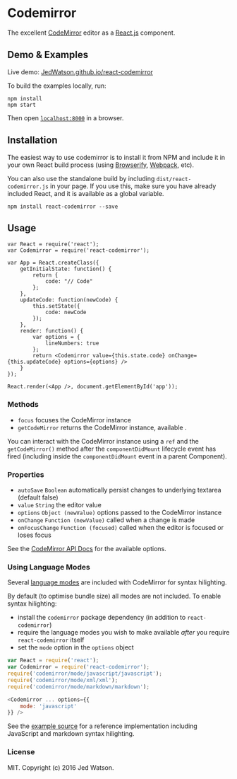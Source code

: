 # Codemirror

The excellent [CodeMirror](https://codemirror.net) editor as a [React.js](http://facebook.github.io/react) component.


## Demo & Examples

Live demo: [JedWatson.github.io/react-codemirror](http://JedWatson.github.io/react-codemirror)

To build the examples locally, run:

```
npm install
npm start
```

Then open [`localhost:8000`](http://localhost:8000) in a browser.


## Installation

The easiest way to use codemirror is to install it from NPM and include it in your own React build process (using [Browserify](http://browserify.org), [Webpack](http://webpack.github.io/), etc).

You can also use the standalone build by including `dist/react-codemirror.js` in your page. If you use this, make sure you have already included React, and it is available as a global variable.

```
npm install react-codemirror --save
```


## Usage

```
var React = require('react');
var Codemirror = require('react-codemirror');

var App = React.createClass({
	getInitialState: function() {
		return {
			code: "// Code"
		};
	},
	updateCode: function(newCode) {
		this.setState({
			code: newCode
		});
	},
	render: function() {
		var options = {
			lineNumbers: true
		};
		return <Codemirror value={this.state.code} onChange={this.updateCode} options={options} />
	}
});

React.render(<App />, document.getElementById('app'));
```

### Methods

* `focus` focuses the CodeMirror instance
* `getCodeMirror` returns the CodeMirror instance, available .

You can interact with the CodeMirror instance using a `ref` and the `getCodeMirror()` method after the `componentDidMount` lifecycle event has fired (including inside the `componentDidMount` event in a parent Component).

### Properties

* `autoSave` `Boolean` automatically persist changes to underlying textarea (default false)
* `value` `String` the editor value
* `options` `Object (newValue)` options passed to the CodeMirror instance
* `onChange` `Function (newValue)` called when a change is made
* `onFocusChange` `Function (focused)` called when the editor is focused or loses focus

See the [CodeMirror API Docs](https://codemirror.net/doc/manual.html#api) for the available options.

### Using Language Modes

Several [language modes](https://codemirror.net/mode/) are included with CodeMirror for syntax hilighting.

By default (to optimise bundle size) all modes are not included. To enable syntax hilighting:

* install the `codemirror` package dependency (in addition to `react-codemirror`)
* require the language modes you wish to make available _after_ you require `react-codemirror` itself
* set the `mode` option in the `options` object

```js
var React = require('react');
var Codemirror = require('react-codemirror');
require('codemirror/mode/javascript/javascript');
require('codemirror/mode/xml/xml');
require('codemirror/mode/markdown/markdown');

<Codemirror ... options={{
	mode: 'javascript'
}} />
```

See the [example source](https://github.com/JedWatson/react-codemirror/blob/master/example/src/example.js) for a reference implementation including JavaScript and markdown syntax hilighting.

### License

MIT. Copyright (c) 2016 Jed Watson.
